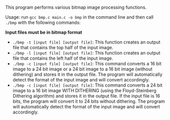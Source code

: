 This program performs various bitmap image processing functions.

Usage: run `gcc bmp.c main.c -o bmp` in the command line and then call `./bmp` with the following commands:

**Input files must be in bitmap format**

* `./bmp -t [input file] [output file]`: This function creates an output file that contains the top half of the input image.
* `./bmp -l [input file] [output file]`: This function creates an output file that contains the left half of the input image.
* `./bmp -c [input file] [output file]`: This command converts a 16 bit image to a 24 bit image or a 24 bit image to a 16 bit image (without dithering) and stores it in the output file. The program will automatically detect the format of the input image and will convert accordingly.
* `./bmp -c [input file] [output file]`: This command converts a 24 bit image to a 16 bit image WITH DITHERING (using the Floyd-Steinberg Dithering algorithm) and stores it in the output file. If the input file is 16 bits, the program will convert it to 24 bits without dithering. The program will automatically detect the format of the input image and will convert accordingly.


